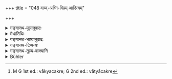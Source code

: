 +++
title = "048 वाय्व्-अग्नि-विप्रम् आदित्यम्"

+++

<details><summary>गङ्गानथ-मूलानुवादः</summary>

One should never pass faeces or urine, while looking at the wind or fire, or a Brāhmaṇa, or the sun, or water, or cows.—(48)
</details>

<details><summary>मेधातिथिः</summary>

संमुखीनत्वाद् वाय्वादीनाम् अङ्गविप्रेक्षितेनापि न मूत्रयन् पश्येत् । वायोश् चारूपत्वाद् दर्शनं तत्प्रेरितवर्णलोष्ठादिभ्रमणाद् अवसेयम् । वायुचक्रे[^११७] त्व् अयं प्रतिषेधो विप्रयुक्तः । सर्वतो हि वायुर् वाति ॥ ४.४८ ॥


[^११७]:
     M G 1st ed.: vākyacakre; G 2nd ed.: vātyācakre

_अस्यार्थवादः ।_[^११८]
</details>

<details><summary>गङ्गानथ-भाष्यानुवादः</summary>

What is meant is that one shall not do the act facing the wind; and the other things he shall not look at, while urinating, even by turning his body towards them. Since *wind* is colourless, its *seeing* can only he ascertained by seeing the flight of leaves, hits of earth and other things waft

ed by the wind. This prohibition would be incongruous if it applied to the entire *air-circle* (atmosphere); since wind is blowing everywhere.—(48)

As a commendatory supplement to this we have the next verse.
</details>

<details><summary>गङ्गानथ-टिप्पन्यः</summary>

This verse is quoted in *Madanapārijāta* (p. 43), which explains
‘*paśyan*’ as ‘before’, ‘*sammukhaḥ*’;—and in *Vīramitrodaya* (Āhnika,
p. 37), which explains ‘*paśyan*’ as ‘looking at, in front of’, in order
to make it applicable to the *wind*, which is not ‘*visible*’ with the
eye.
</details>

<details><summary>गङ्गानथ-तुल्य-वाक्यानि</summary>

**(verses 4.45-49)  
**

See Comparative notes for [Verse
4.45].
</details>

<details><summary>Bühler</summary>

048	Let him never void faeces or urine, facing the wind, or a fire, or looking towards a Brahmana, the sun, water, or cows.
</details>
